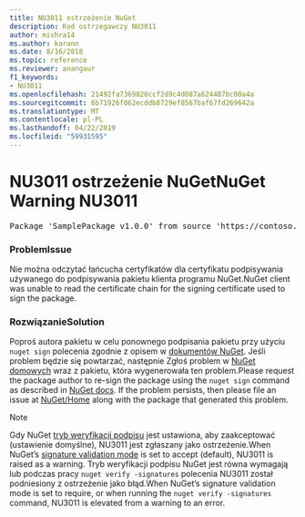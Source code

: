 ```yaml
---
title: NU3011 ostrzeżenie NuGet
description: Kod ostrzegawczy NU3011
author: mishra14
ms.author: karann
ms.date: 8/16/2018
ms.topic: reference
ms.reviewer: anangaur
f1_keywords:
- NU3011
ms.openlocfilehash: 21492fa7369020ccf2d9c4d087a624487bc00a4a
ms.sourcegitcommit: 6b71926f062ecddb8729ef8567baf67fd269642a
ms.translationtype: MT
ms.contentlocale: pl-PL
ms.lasthandoff: 04/22/2019
ms.locfileid: "59931595"
---
```

# <a name="nuget-warning-nu3011"></a><span data-ttu-id="8d79f-103">NU3011 ostrzeżenie NuGet</span><span class="sxs-lookup"><span data-stu-id="8d79f-103">NuGet Warning NU3011</span></span>

<pre>Package 'SamplePackage v1.0.0' from source 'https://contoso.com/index.json': The primary signature is invalid.</pre>

### <a name="issue"></a><span data-ttu-id="8d79f-104">Problem</span><span class="sxs-lookup"><span data-stu-id="8d79f-104">Issue</span></span>

<span data-ttu-id="8d79f-105">Nie można odczytać łańcucha certyfikatów dla certyfikatu podpisywania używanego do podpisywania pakietu klienta programu NuGet.</span><span class="sxs-lookup"><span data-stu-id="8d79f-105">NuGet client was unable to read the certificate chain for the signing certificate used to sign the package.</span></span>


### <a name="solution"></a><span data-ttu-id="8d79f-106">Rozwiązanie</span><span class="sxs-lookup"><span data-stu-id="8d79f-106">Solution</span></span>

<span data-ttu-id="8d79f-107">Poproś autora pakietu w celu ponownego podpisania pakietu przy użyciu `nuget sign` polecenia zgodnie z opisem w [dokumentów NuGet](https://docs.microsoft.com/en-us/nuget/create-packages/sign-a-package). Jeśli problem będzie się powtarzać, następnie Zgłoś problem w [NuGet domowych](https://github.com/NuGet/Home/issues) wraz z pakietu, która wygenerowała ten problem.</span><span class="sxs-lookup"><span data-stu-id="8d79f-107">Please request the package author to re-sign the package using the `nuget sign` command as described in [NuGet docs](https://docs.microsoft.com/en-us/nuget/create-packages/sign-a-package). If the problem persists, then please file an issue at [NuGet/Home](https://github.com/NuGet/Home/issues) along with the package that generated this problem.</span></span>


> [!Note]
> <span data-ttu-id="8d79f-108">Gdy NuGet [tryb weryfikacji podpisu](https://docs.microsoft.com/en-us/nuget/consume-packages/installing-signed-packages#configure-package-signature-requirements) jest ustawiona, aby zaakceptować (ustawienie domyślne), NU3011 jest zgłaszany jako ostrzeżenie.</span><span class="sxs-lookup"><span data-stu-id="8d79f-108">When NuGet’s [signature validation mode](https://docs.microsoft.com/en-us/nuget/consume-packages/installing-signed-packages#configure-package-signature-requirements) is set to accept (default), NU3011 is raised as a warning.</span></span> <span data-ttu-id="8d79f-109">Tryb weryfikacji podpisu NuGet jest równa wymagają lub podczas pracy `nuget verify -signatures` polecenia NU3011 został podniesiony z ostrzeżenie jako błąd.</span><span class="sxs-lookup"><span data-stu-id="8d79f-109">When NuGet’s signature validation mode is set to require, or when running the `nuget verify -signatures` command, NU3011 is elevated from a warning to an error.</span></span> 
